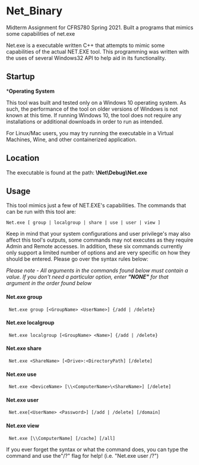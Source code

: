 # Net_Binary
Midterm Assignment for CFRS780 Spring 2021. Built a programs that mimics some capabilities of net.exe

Net.exe is a executable written C++ that attempts to mimic some capabilities of the actual NET.EXE tool. This programming was written with the uses of several Windows32 API to help aid in its functionality. 

## Startup

***Operating System**

This tool was built and tested only on a Windows 10 operating system. As such, the performance of the tool on older versions of Windows is not known at this time. If running Windows 10, the tool does not require any installations or 
additional downloads in order to run as intended. 

For Linux/Mac users, you may try running the executable in a Virtual Machines, Wine, and other containerized application.

## Location

The executable is found at the path: **\Net\Debug\Net.exe**

## Usage

This tool mimics just a few of NET.EXE's capabilities. The commands that can be run with this tool are:

	Net.exe [ group | localgroup | share | use | user | view ]

Keep in mind that your system configurations and user privilege's may also affect this tool's outputs, some commands may not executes as they require Admin and Remote accesses. In addition, these six commands currently only support a limited number of options and are very specific on how they should be entered. Please go over the syntax rules below:


*Please note - All arguments in the commands found below must contain a value. If you don't need a particular option, enter **"NONE"** for that argument in the order found below*


#### Net.exe group

	 Net.exe group [<GroupName> <UserName>] {/add | /delete}

#### Net.exe localgroup

	 Net.exe localgroup [<GroupName> <Name>] {/add | /delete}

#### Net.exe share

	 Net.exe <ShareName> [<Drive>:<DirectoryPath] [/delete]

#### Net.exe use

	 Net.exe <DeviceName> [\\<ComputerName>\<ShareName>] [/delete]

#### Net.exe user

	 Net.exe[<UserName> <Password>] [/add | /delete] [/domain]

#### Net.exe view

	 Net.exe [\\ComputerName] [/cache] [/all]

If you ever forget the syntax or what the command does, you can type the command and use the"/?" flag for help! (i.e. "Net.exe user /?")
